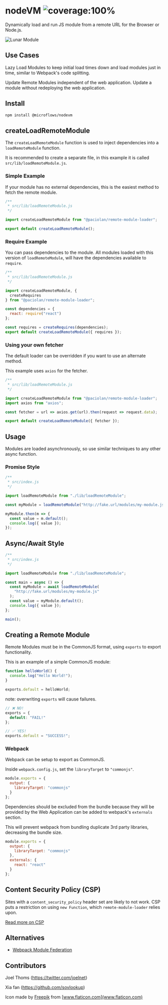 # nodeVM ![coverage:100%](https://img.shields.io/badge/coverage-100%25-brightgreen.svg)

Dynamically load and run JS module from a remote URL for the Browser or Node.js.

![Lunar Module](https://raw.githubusercontent.com/Paciolan/remote-module-loader/master/media/logo-small.png)

## Use Cases

Lazy Load Modules to keep initial load times down and load modules just in time, similar to Webpack's code splitting.

Update Remote Modules independent of the web application. Update a module without redeploying the web application.

## Install

```bash
npm install @microflows/nodevm
```

## createLoadRemoteModule

The `createLoadRemoteModule` function is used to inject dependencies into a `loadRemoteModule` function.

It is recommended to create a separate file, in this example it is called `src/lib/loadRemoteModule.js`.

### Simple Example

If your module has no external dependencies, this is the easiest method to fetch the remote module.

```javascript
/**
 * src/lib/loadRemoteModule.js
 */

import createLoadRemoteModule from "@paciolan/remote-module-loader";

export default createLoadRemoteModule();
```

### Require Example

You can pass dependencies to the module. All modules loaded with this version of `loadRemoteModule`, will have the dependencies available to `require`.

```javascript
/**
 * src/lib/loadRemoteModule.js
 */

import createLoadRemoteModule, {
  createRequires
} from "@paciolan/remote-module-loader";

const dependencies = {
  react: require("react")
};

const requires = createRequires(dependencies);
export default createLoadRemoteModule({ requires });
```

### Using your own fetcher

The default loader can be overridden if you want to use an alternate method.

This example uses `axios` for the fetcher.

```javascript
/**
 * src/lib/loadRemoteModule.js
 */

import createLoadRemoteModule from "@paciolan/remote-module-loader";
import axios from "axios";

const fetcher = url => axios.get(url).then(request => request.data);

export default createLoadRemoteModule({ fetcher });
```

## Usage

Modules are loaded asynchronously, so use similar techniques to any other async function.

### Promise Style

```javascript
/**
 * src/index.js
 */

import loadRemoteModule from "./lib/loadRemoteModule";

const myModule = loadRemoteModule("http://fake.url/modules/my-module.js");

myModule.then(m => {
  const value = m.default();
  console.log({ value });
});
```

## Async/Await Style

```javascript
/**
 * src/index.js
 */

import loadRemoteModule from "./lib/loadRemoteModule";

const main = async () => {
  const myModule = await loadRemoteModule(
    "http://fake.url/modules/my-module.js"
  );
  const value = myModule.default();
  console.log({ value });
};

main();
```

## Creating a Remote Module

Remote Modules must be in the CommonJS format, using `exports` to export functionality.

This is an example of a simple CommonJS module:

```javascript
function helloWorld() {
  console.log("Hello World!");
}

exports.default = helloWorld;
```

note: overwriting `exports` will cause failures.

```javascript
// ❌ NO!
exports = {
  default: "FAIL!"
};

// ✅ YES!
exports.default = "SUCCESS!";
```

### Webpack

Webpack can be setup to export as CommonJS.

Inside `webpack.config.js`, set the `libraryTarget` to `"commonjs"`.

```javascript
module.exports = {
  output: {
    libraryTarget: "commonjs"
  }
};
```

Dependencies should be excluded from the bundle because they will be provided by the Web Application can be added to webpack's `externals` section.

This will prevent webpack from bundling duplicate 3rd party libraries, decreasing the bundle size.

```javascript
module.exports = {
  output: {
    libraryTarget: "commonjs"
  },
  externals: {
    react: "react"
  }
};
```

## Content Security Policy (CSP)

Sites with a `content_security_policy` header set are likely to not work. CSP puts a restriction on using `new Function`, which `remote-module-loader` relies upon.

[Read more on CSP](https://developer.chrome.com/extensions/contentSecurityPolicy)

## Alternatives

- [Webpack Module Federation](https://webpack.js.org/concepts/module-federation)

## Contributors

Joel Thoms (https://twitter.com/joelnet)

Xia fan (https://github.com/sovlookup)

Icon made by [Freepik](https://www.flaticon.com/authors/freepik) from [www.flaticon.com](www.flaticon.com)
